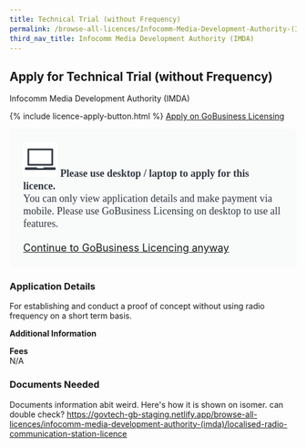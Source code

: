 ```yaml
---
title: Technical Trial (without Frequency)
permalink: /browse-all-licences/Infocomm-Media-Development-Authority-(IMDA)/Technical-Trial-(without-Frequency)
third_nav_title: Infocomm Media Development Authority (IMDA)
---
```


## Apply for Technical Trial (without Frequency)

Infocomm Media Development Authority (IMDA)

{% include licence-apply-button.html %}
<a class="btn" id = "desktopNotice" href="https://licence1.business.gov.sg/feportal/web/frontier/eAdvisor?redirection=true&selectedLicenceIds=10071" target="_blank" rel="noopener">Apply on GoBusiness Licensing</a>
<div id = "mobileNotice" style="background: #F9FAFA; border-radius: 5px; width: auto; height: auto; padding: 24px 24px; font-size: 18px; color: #313840;">
<img src="/images/laptop.svg" alt="" style="height: 60px; width: 60px; margin-left: 0px;">
<span style="font-weight: bold; font-family: hknova-bold; font-size: 18px; ">Please use desktop / laptop to apply for this licence.</span><br>
<span style="font-family: hknova-regular;">You can only view application details and make payment via mobile. Please use GoBusiness Licensing on desktop to use all features.</span><br><br>
<a id="mobileNotice" href="https://licence1.business.gov.sg/feportal/web/frontier/eAdvisor?redirection=true&selectedLicenceIds=10071" target="_blank" rel="noopener">Continue to GoBusiness Licencing anyway</a>
</div>

<H3>Application Details</H3>

<p>For establishing and conduct a proof of concept without using radio frequency on a short term basis.</p>

<strong>Additional Information</strong>

<p><strong>Fees</strong><br />N/A</p>

<H3>Documents Needed</H3>

Documents information abit weird. Here's how it is shown on isomer. can double check? https://govtech-gb-staging.netlify.app/browse-all-licences/infocomm-media-development-authority-(imda)/localised-radio-communication-station-licence

